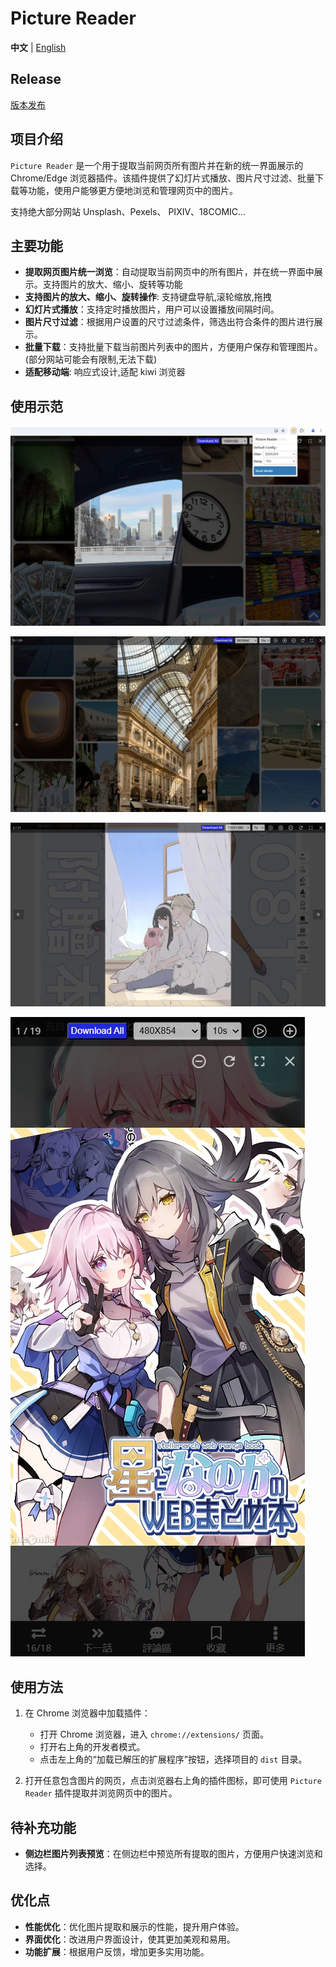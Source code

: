 # Picture Reader

**中文** | [English](./README.md)

## Release

[版本发布](https://github.com/kakuuuu/picture-reader/releases)

## 项目介绍

`Picture Reader` 是一个用于提取当前网页所有图片并在新的统一界面展示的 Chrome/Edge 浏览器插件。该插件提供了幻灯片式播放、图片尺寸过滤、批量下载等功能，使用户能够更方便地浏览和管理网页中的图片。

支持绝大部分网站 Unsplash、Pexels、 PIXIV、18COMIC...

## 主要功能

- **提取网页图片统一浏览**：自动提取当前网页中的所有图片，并在统一界面中展示。支持图片的放大、缩小、旋转等功能
- **支持图片的放大、缩小、旋转操作**: 支持键盘导航,滚轮缩放,拖拽
- **幻灯片式播放**：支持定时播放图片，用户可以设置播放间隔时间。
- **图片尺寸过滤**：根据用户设置的尺寸过滤条件，筛选出符合条件的图片进行展示。
- **批量下载**：支持批量下载当前图片列表中的图片，方便用户保存和管理图片。 (部分网站可能会有限制,无法下载)
- **适配移动端**: 响应式设计,适配 kiwi 浏览器

## 使用示范

![示例1](./images/example1.jpg)

![示例2](./images/example2.jpg)

![示例3](./images/example3.jpg)

![示例4](./images/example4.png)

## 使用方法

1. 在 Chrome 浏览器中加载插件：

   - 打开 Chrome 浏览器，进入 `chrome://extensions/` 页面。
   - 打开右上角的开发者模式。
   - 点击左上角的“加载已解压的扩展程序”按钮，选择项目的 `dist` 目录。

2. 打开任意包含图片的网页，点击浏览器右上角的插件图标，即可使用 `Picture Reader` 插件提取并浏览网页中的图片。

## 待补充功能

- **侧边栏图片列表预览**：在侧边栏中预览所有提取的图片，方便用户快速浏览和选择。

## 优化点

- **性能优化**：优化图片提取和展示的性能，提升用户体验。
- **界面优化**：改进用户界面设计，使其更加美观和易用。
- **功能扩展**：根据用户反馈，增加更多实用功能。
